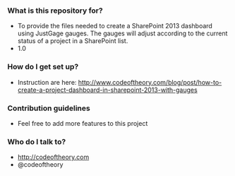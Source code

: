 
### What is this repository for? ###

* To provide the files needed to create a SharePoint 2013 dashboard using JustGage gauges. The gauges will adjust according to the current status of a project in a SharePoint list.
* 1.0


### How do I get set up? ###

* Instruction are here: http://www.codeoftheory.com/blog/post/how-to-create-a-project-dashboard-in-sharepoint-2013-with-gauges

### Contribution guidelines ###

* Feel free to add more features to this project


### Who do I talk to? ###

* http://codeoftheory.com
* @codeoftheory
